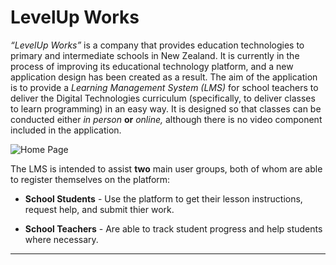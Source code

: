 # LevelUp Works

*“LevelUp Works”* is a company that provides education technologies to primary and intermediate schools in New Zealand.  It is currently in the process of improving its educational technology platform, and a new application design has been created as a result. The aim of the application is to provide a *Learning Management System (LMS)* for school teachers to deliver the Digital Technologies curriculum (specifically, to deliver classes to learn programming) in an easy way. It is designed so that classes can be conducted either *in person* **or** *online,* although there is no video component included in the application.

![Home Page](https://cdn.filestackcontent.com/YlthIXM2QmunTdbwDneV)

The LMS is intended to assist **two** main user groups, both of whom are able to register themselves on the platform:

- **School Students** - Use the platform to get their lesson instructions, request help, and submit thier work.

- **School Teachers** - Are able to track student progress and help students where necessary.

---
